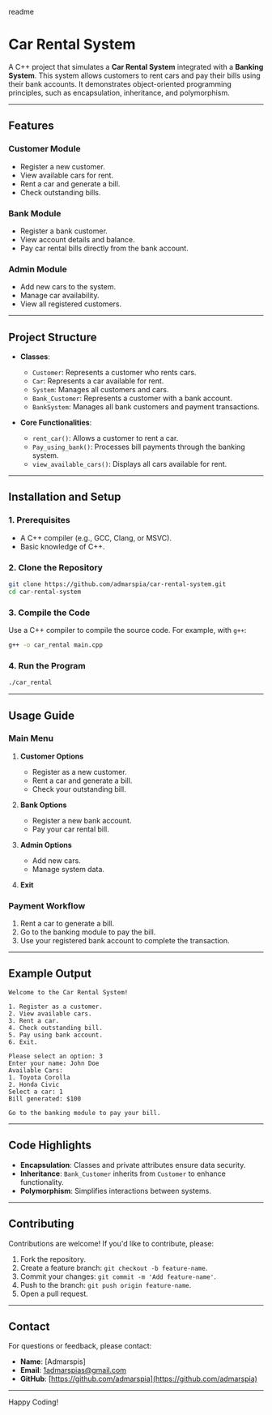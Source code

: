 readme
# Car Rental System

A C++ project that simulates a **Car Rental System** integrated with a **Banking System**. This system allows customers to rent cars and pay their bills using their bank accounts. It demonstrates object-oriented programming principles, such as encapsulation, inheritance, and polymorphism.

---

## Features

### **Customer Module**
- Register a new customer.
- View available cars for rent.
- Rent a car and generate a bill.
- Check outstanding bills.

### **Bank Module**
- Register a bank customer.
- View account details and balance.
- Pay car rental bills directly from the bank account.

### **Admin Module**
- Add new cars to the system.
- Manage car availability.
- View all registered customers.

---

## Project Structure

- **Classes**:
  - `Customer`: Represents a customer who rents cars.
  - `Car`: Represents a car available for rent.
  - `System`: Manages all customers and cars.
  - `Bank_Customer`: Represents a customer with a bank account.
  - `BankSystem`: Manages all bank customers and payment transactions.

- **Core Functionalities**:
  - `rent_car()`: Allows a customer to rent a car.
  - `Pay_using_bank()`: Processes bill payments through the banking system.
  - `view_available_cars()`: Displays all cars available for rent.

---

## Installation and Setup

### **1. Prerequisites**
- A C++ compiler (e.g., GCC, Clang, or MSVC).
- Basic knowledge of C++.

### **2. Clone the Repository**
```bash
git clone https://github.com/admarspia/car-rental-system.git
cd car-rental-system
```

### **3. Compile the Code**
Use a C++ compiler to compile the source code. For example, with `g++`:
```bash
g++ -o car_rental main.cpp
```

### **4. Run the Program**
```bash
./car_rental
```

---

## Usage Guide

### **Main Menu**
1. **Customer Options**
   - Register as a new customer.
   - Rent a car and generate a bill.
   - Check your outstanding bill.

2. **Bank Options**
   - Register a new bank account.
   - Pay your car rental bill.

3. **Admin Options**
   - Add new cars.
   - Manage system data.

4. **Exit**

### **Payment Workflow**
1. Rent a car to generate a bill.
2. Go to the banking module to pay the bill.
3. Use your registered bank account to complete the transaction.

---

## Example Output

```plaintext
Welcome to the Car Rental System!

1. Register as a customer.
2. View available cars.
3. Rent a car.
4. Check outstanding bill.
5. Pay using bank account.
6. Exit.

Please select an option: 3
Enter your name: John Doe
Available Cars:
1. Toyota Corolla
2. Honda Civic
Select a car: 1
Bill generated: $100

Go to the banking module to pay your bill.
```

---

## Code Highlights

- **Encapsulation**: Classes and private attributes ensure data security.
- **Inheritance**: `Bank_Customer` inherits from `Customer` to enhance functionality.
- **Polymorphism**: Simplifies interactions between systems.

---

## Contributing

Contributions are welcome! If you'd like to contribute, please:
1. Fork the repository.
2. Create a feature branch: `git checkout -b feature-name`.
3. Commit your changes: `git commit -m 'Add feature-name'`.
4. Push to the branch: `git push origin feature-name`.
5. Open a pull request.

---

## Contact

For questions or feedback, please contact:
- **Name**: [Admarspis]
- **Email**: 1admarspias@gmail.com
- **GitHub**: [https://github.com/admarspia](https://github.com/admarspia)

---

Happy Coding!

